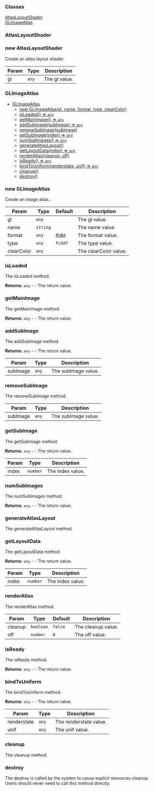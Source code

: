 ### Classes

<dl>
<dt><a href="#AtlasLayoutShader">AtlasLayoutShader</a></dt>
<dd></dd>
<dt><a href="#GLImageAtlas">GLImageAtlas</a></dt>
<dd></dd>
</dl>

<a name="AtlasLayoutShader"></a>

### AtlasLayoutShader

<a name="new_AtlasLayoutShader_new"></a>

### new AtlasLayoutShader
Create an atlas layout shader.


| Param | Type | Description |
| --- | --- | --- |
| gl | <code>any</code> | The gl value. |

<a name="GLImageAtlas"></a>

### GLImageAtlas


* [GLImageAtlas](#GLImageAtlas)
    * [new GLImageAtlas(gl, name, format, type, clearColor)](#new-GLImageAtlas)
    * [isLoaded() ⇒ <code>any</code>](#isLoaded)
    * [getMainImage() ⇒ <code>any</code>](#getMainImage)
    * [addSubImage(subImage) ⇒ <code>any</code>](#addSubImage)
    * [removeSubImage(subImage)](#removeSubImage)
    * [getSubImage(index) ⇒ <code>any</code>](#getSubImage)
    * [numSubImages() ⇒ <code>any</code>](#numSubImages)
    * [generateAtlasLayout()](#generateAtlasLayout)
    * [getLayoutData(index) ⇒ <code>any</code>](#getLayoutData)
    * [renderAtlas(cleanup, off)](#renderAtlas)
    * [isReady() ⇒ <code>any</code>](#isReady)
    * [bindToUniform(renderstate, unif) ⇒ <code>any</code>](#bindToUniform)
    * [cleanup()](#cleanup)
    * [destroy()](#destroy)

<a name="new_GLImageAtlas_new"></a>

### new GLImageAtlas
Create an image atlas..


| Param | Type | Default | Description |
| --- | --- | --- | --- |
| gl | <code>any</code> |  | The gl value. |
| name | <code>string</code> |  | The name value. |
| format | <code>any</code> | <code>[RGBA](api/Math\RGBA.md)</code> | The format value. |
| type | <code>any</code> | <code>FLOAT</code> | The type value. |
| clearColor | <code>any</code> |  | The clearColor value. |

<a name="GLImageAtlas+isLoaded"></a>

### isLoaded
The isLoaded method.


**Returns**: <code>any</code> - - The return value.  
<a name="GLImageAtlas+getMainImage"></a>

### getMainImage
The getMainImage method.


**Returns**: <code>any</code> - - The return value.  
<a name="GLImageAtlas+addSubImage"></a>

### addSubImage
The addSubImage method.


**Returns**: <code>any</code> - - The return value.  

| Param | Type | Description |
| --- | --- | --- |
| subImage | <code>any</code> | The subImage value. |

<a name="GLImageAtlas+removeSubImage"></a>

### removeSubImage
The removeSubImage method.



| Param | Type | Description |
| --- | --- | --- |
| subImage | <code>any</code> | The subImage value. |

<a name="GLImageAtlas+getSubImage"></a>

### getSubImage
The getSubImage method.


**Returns**: <code>any</code> - - The return value.  

| Param | Type | Description |
| --- | --- | --- |
| index | <code>number</code> | The index value. |

<a name="GLImageAtlas+numSubImages"></a>

### numSubImages
The numSubImages method.


**Returns**: <code>any</code> - - The return value.  
<a name="GLImageAtlas+generateAtlasLayout"></a>

### generateAtlasLayout
The generateAtlasLayout method.


<a name="GLImageAtlas+getLayoutData"></a>

### getLayoutData
The getLayoutData method.


**Returns**: <code>any</code> - - The return value.  

| Param | Type | Description |
| --- | --- | --- |
| index | <code>number</code> | The index value. |

<a name="GLImageAtlas+renderAtlas"></a>

### renderAtlas
The renderAtlas method.



| Param | Type | Default | Description |
| --- | --- | --- | --- |
| cleanup | <code>boolean</code> | <code>false</code> | The cleanup value. |
| off | <code>number</code> | <code>0</code> | The off value. |

<a name="GLImageAtlas+isReady"></a>

### isReady
The isReady method.


**Returns**: <code>any</code> - - The return value.  
<a name="GLImageAtlas+bindToUniform"></a>

### bindToUniform
The bindToUniform method.


**Returns**: <code>any</code> - - The return value.  

| Param | Type | Description |
| --- | --- | --- |
| renderstate | <code>any</code> | The renderstate value. |
| unif | <code>any</code> | The unif value. |

<a name="GLImageAtlas+cleanup"></a>

### cleanup
The cleanup method.


<a name="GLImageAtlas+destroy"></a>

### destroy
The destroy is called by the system to cause explicit resources cleanup.
Users should never need to call this method directly.


